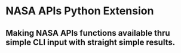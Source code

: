 # NASA APIs Python Extension

## Making NASA APIs functions available thru simple CLI input with straight simple results.
